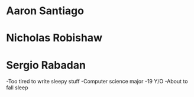 # Aaron Santiago
# Nicholas Robishaw
# Sergio Rabadan
-Too tired to write sleepy stuff
-Computer science major
-19 Y/O
-About to fall sleep
